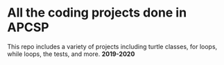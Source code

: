 # All the coding projects done in APCSP
This repo includes a variety of projects including turtle classes, for loops, while loops, the tests, and more.
**2019-2020**